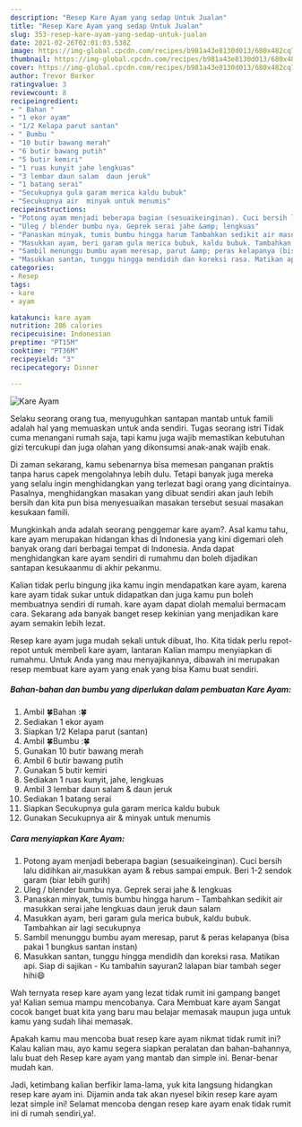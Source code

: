 ```yaml
---
description: "Resep Kare Ayam yang sedap Untuk Jualan"
title: "Resep Kare Ayam yang sedap Untuk Jualan"
slug: 353-resep-kare-ayam-yang-sedap-untuk-jualan
date: 2021-02-26T02:01:03.538Z
image: https://img-global.cpcdn.com/recipes/b981a43e8130d013/680x482cq70/kare-ayam-foto-resep-utama.jpg
thumbnail: https://img-global.cpcdn.com/recipes/b981a43e8130d013/680x482cq70/kare-ayam-foto-resep-utama.jpg
cover: https://img-global.cpcdn.com/recipes/b981a43e8130d013/680x482cq70/kare-ayam-foto-resep-utama.jpg
author: Trevor Barker
ratingvalue: 3
reviewcount: 8
recipeingredient:
- " Bahan "
- "1 ekor ayam"
- "1/2 Kelapa parut santan"
- " Bumbu "
- "10 butir bawang merah"
- "6 butir bawang putih"
- "5 butir kemiri"
- "1 ruas kunyit jahe lengkuas"
- "3 lembar daun salam  daun jeruk"
- "1 batang serai"
- "Secukupnya gula garam merica kaldu bubuk"
- "Secukupnya air  minyak untuk menumis"
recipeinstructions:
- "Potong ayam menjadi beberapa bagian (sesuaikeinginan). Cuci bersih lalu didihkan air,masukkan ayam &amp; rebus sampai empuk. Beri 1-2 sendok garam (biar lebih gurih)"
- "Uleg / blender bumbu nya. Geprek serai jahe &amp; lengkuas"
- "Panaskan minyak, tumis bumbu hingga harum Tambahkan sedikit air masukkan serai jahe lengkuas daun jeruk daun salam"
- "Masukkan ayam, beri garam gula merica bubuk, kaldu bubuk. Tambahkan air lagi secukupnya"
- "Sambil menunggu bumbu ayam meresap, parut &amp; peras kelapanya (bisa pakai 1 bungkus santan instan)"
- "Masukkan santan, tunggu hingga mendidih dan koreksi rasa. Matikan api. Siap di sajikan Ku tambahin sayuran2 lalapan biar tambah seger hihi😄"
categories:
- Resep
tags:
- kare
- ayam

katakunci: kare ayam 
nutrition: 286 calories
recipecuisine: Indonesian
preptime: "PT15M"
cooktime: "PT36M"
recipeyield: "3"
recipecategory: Dinner

---
```



![Kare Ayam](https://img-global.cpcdn.com/recipes/b981a43e8130d013/680x482cq70/kare-ayam-foto-resep-utama.jpg)

Selaku seorang orang tua, menyuguhkan santapan mantab untuk famili adalah hal yang memuaskan untuk anda sendiri. Tugas seorang istri Tidak cuma menangani rumah saja, tapi kamu juga wajib memastikan kebutuhan gizi tercukupi dan juga olahan yang dikonsumsi anak-anak wajib enak.

Di zaman  sekarang, kamu sebenarnya bisa memesan panganan praktis tanpa harus capek mengolahnya lebih dulu. Tetapi banyak juga mereka yang selalu ingin menghidangkan yang terlezat bagi orang yang dicintainya. Pasalnya, menghidangkan masakan yang dibuat sendiri akan jauh lebih bersih dan kita pun bisa menyesuaikan masakan tersebut sesuai masakan kesukaan famili. 



Mungkinkah anda adalah seorang penggemar kare ayam?. Asal kamu tahu, kare ayam merupakan hidangan khas di Indonesia yang kini digemari oleh banyak orang dari berbagai tempat di Indonesia. Anda dapat menghidangkan kare ayam sendiri di rumahmu dan boleh dijadikan santapan kesukaanmu di akhir pekanmu.

Kalian tidak perlu bingung jika kamu ingin mendapatkan kare ayam, karena kare ayam tidak sukar untuk didapatkan dan juga kamu pun boleh membuatnya sendiri di rumah. kare ayam dapat diolah memalui bermacam cara. Sekarang ada banyak banget resep kekinian yang menjadikan kare ayam semakin lebih lezat.

Resep kare ayam juga mudah sekali untuk dibuat, lho. Kita tidak perlu repot-repot untuk membeli kare ayam, lantaran Kalian mampu menyiapkan di rumahmu. Untuk Anda yang mau menyajikannya, dibawah ini merupakan resep membuat kare ayam yang enak yang bisa Kamu buat sendiri.

<!--inarticleads1-->

##### Bahan-bahan dan bumbu yang diperlukan dalam pembuatan Kare Ayam:

1. Ambil  🍀Bahan :🍀
1. Sediakan 1 ekor ayam
1. Siapkan 1/2 Kelapa parut (santan)
1. Ambil  🍀Bumbu :🍀
1. Gunakan 10 butir bawang merah
1. Ambil 6 butir bawang putih
1. Gunakan 5 butir kemiri
1. Sediakan 1 ruas kunyit, jahe, lengkuas
1. Ambil 3 lembar daun salam &amp; daun jeruk
1. Sediakan 1 batang serai
1. Siapkan Secukupnya gula garam merica kaldu bubuk
1. Gunakan Secukupnya air &amp; minyak untuk menumis




<!--inarticleads2-->

##### Cara menyiapkan Kare Ayam:

1. Potong ayam menjadi beberapa bagian (sesuaikeinginan). Cuci bersih lalu didihkan air,masukkan ayam &amp; rebus sampai empuk. Beri 1-2 sendok garam (biar lebih gurih)
1. Uleg / blender bumbu nya. Geprek serai jahe &amp; lengkuas
1. Panaskan minyak, tumis bumbu hingga harum - Tambahkan sedikit air masukkan serai jahe lengkuas daun jeruk daun salam
1. Masukkan ayam, beri garam gula merica bubuk, kaldu bubuk. Tambahkan air lagi secukupnya
1. Sambil menunggu bumbu ayam meresap, parut &amp; peras kelapanya (bisa pakai 1 bungkus santan instan)
1. Masukkan santan, tunggu hingga mendidih dan koreksi rasa. Matikan api. Siap di sajikan - Ku tambahin sayuran2 lalapan biar tambah seger hihi😄




Wah ternyata resep kare ayam yang lezat tidak rumit ini gampang banget ya! Kalian semua mampu mencobanya. Cara Membuat kare ayam Sangat cocok banget buat kita yang baru mau belajar memasak maupun juga untuk kamu yang sudah lihai memasak.

Apakah kamu mau mencoba buat resep kare ayam nikmat tidak rumit ini? Kalau kalian mau, ayo kamu segera siapkan peralatan dan bahan-bahannya, lalu buat deh Resep kare ayam yang mantab dan simple ini. Benar-benar mudah kan. 

Jadi, ketimbang kalian berfikir lama-lama, yuk kita langsung hidangkan resep kare ayam ini. Dijamin anda tak akan nyesel bikin resep kare ayam lezat simple ini! Selamat mencoba dengan resep kare ayam enak tidak rumit ini di rumah sendiri,ya!.

